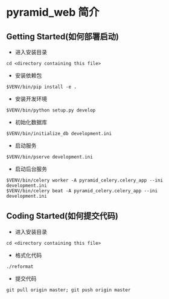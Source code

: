 # pyramid_web 简介

## Getting Started(如何部署启动)
* 进入安装目录
```
cd <directory containing this file>
```

* 安装依赖包
```
$VENV/bin/pip install -e .
```

* 安装开发环境
```
$VENV/bin/python setup.py develop
```

* 初始化数据库
```
$VENV/bin/initialize_db development.ini
```

* 启动服务 
```
$VENV/bin/pserve development.ini
```

* 启动后台服务
```
$VENV/bin/celery worker -A pyramid_celery.celery_app --ini development.ini
$VENV/bin/celery beat -A pyramid_celery.celery_app --ini development.ini
```

## Coding Started(如何提交代码)
* 进入安装目录
```
cd <directory containing this file>
```

* 格式化代码
```
./reformat
```

* 提交代码
```
git pull origin master; git push origin master
```
